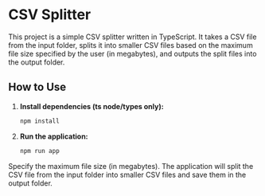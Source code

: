 # CSV Splitter

This project is a simple CSV splitter written in TypeScript. It takes a CSV file from the input folder, splits it into smaller CSV files based on the maximum file size specified by the user (in megabytes), and outputs the split files into the output folder.

## How to Use

1. **Install dependencies (ts node/types only):**
   ```bash
   npm install

2. **Run the application:**
   ```bash
   npm run app

Specify the maximum file size (in megabytes).
The application will split the CSV file from the input folder into smaller CSV files and save them in the output folder.